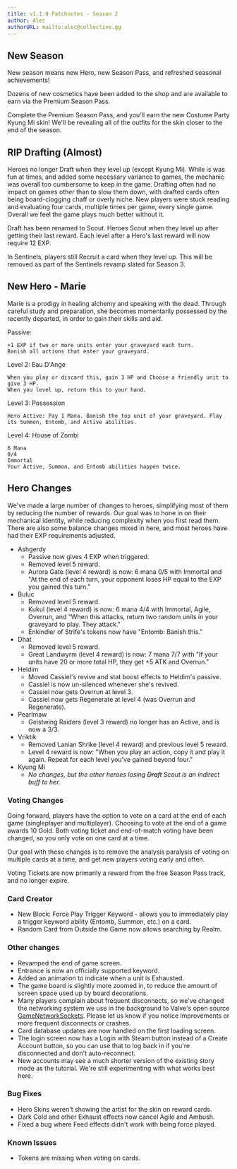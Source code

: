 ```yaml
---
title: v1.1.0 Patchnotes - Season 2
author: Alec
authorURL: mailto:alec@collective.gg
---
```


## New Season

New season means new Hero, new Season Pass, and refreshed seasonal achievements!

Dozens of new cosmetics have been added to the shop and are available to earn via the Premium Season Pass.

Complete the Premium Season Pass, and you'll earn the new Costume Party Kyung Mi skin! We'll be revealing all of the outfits for the skin closer to the end of the season.

## RIP Drafting (Almost)

Heroes no longer Draft when they level up (except Kyung Mi). While is was fun at times, and added some necessary variance to games, the mechanic was overall too cumbersome to keep in the game. Drafting often had no impact on games other than to slow them down, with drafted cards often being board-clogging chaff or overly niche. New players were stuck reading and evaluating four cards, multiple times per game, every single game. Overall we feel the game plays much better without it.

Draft has been renamed to Scout. Heroes Scout when they level up after getting their last reward. Each level after a Hero's last reward will now require 12 EXP.

In Sentinels, players still Recruit a card when they level up. This will be removed as part of the Sentinels revamp slated for Season 3.

## New Hero - Marie

Marie is a prodigy in healing alchemy and speaking with the dead. Through careful study and preparation, she becomes momentarily possessed by the recently departed, in order to gain their skills and aid.

Passive:

    +1 EXP if two or more units enter your graveyard each turn.
    Banish all actions that enter your graveyard.

Level 2: Eau D'Ange

    When you play or discard this, gain 3 HP and Choose a friendly unit to give 3 HP.
    When you level up, return this to your hand.

Level 3: Possession

    Hero Active: Pay 1 Mana. Banish the top unit of your graveyard. Play its Summon, Entomb, and Active abilities.

Level 4: House of Zombi

    6 Mana
    0/4
    Immortal
    Your Active, Summon, and Entomb abilities happen twice.

## Hero Changes

We've made a large number of changes to heroes, simplifying most of them by reducing the number of rewards. Our goal was to hone in on their mechanical identity, while reducing complexity when you first read them. There are also some balance changes mixed in here, and most heroes have had their EXP requirements adjusted.

* Ashgerdy
    * Passive now gives 4 EXP when triggered.
    * Removed level 5 reward.
    * Aurora Gate (level 4 reward) is now: 6 mana 0/5 with Immortal and "At the end of each turn, your opponent loses HP equal to the EXP you gained this turn."
* Buluc
    * Removed level 5 reward.
    * Kukul (level 4 reward) is now: 6 mana 4/4 with Immortal, Agile, Overrun, and "When this attacks, return two random units in your graveyard to play. They attack."
    * Enkindler of Strife's tokens now have "Entomb: Banish this."
* Dhat
    * Removed level 5 reward.
    * Great Landwyrm (level 4 reward) is now: 7 mana 7/7 with "If your units have 20 or more total HP, they get +5 ATK and Overrun."
* Heldim
    * Moved Cassiel's revive and stat boost effects to Heldim's passive.
    * Cassiel is now un-silenced whenever she's revived.
    * Cassiel now gets Overrun at level 3.
    * Cassiel now gets Regenerate at level 4 (was Overrun and Regenerate).
* Pearlmaw
    * Geistwing Raiders (level 3 reward) no longer has an Active, and is now a 3/3.
* Vriktik
    * Removed Lanian Shrike (level 4 reward) and previous level 5 reward.
    * Level 4 reward is now: "When you play an action, copy it and play it again. Repeat for each level you've gained beyond four."
* Kyung Mi
    * _No changes, but the other heroes losing ~~Draft~~ Scout is an indirect buff to her._

### Voting Changes

Going forward, players have the option to vote on a card at the end of each game (singleplayer and multiplayer). Choosing to vote at the end of a game awards 10 Gold. Both voting ticket and end-of-match voting have been changed, so you only vote on one card at a time.

Our goal with these changes is to remove the analysis paralysis of voting on multiple cards at a time, and get new players voting early and often.

Voting Tickets are now primarily a reward from the free Season Pass track, and no longer expire.

### Card Creator

* New Block: Force Play Trigger Keyword - allows you to immediately play a trigger keyword ability (Entomb, Summon, etc.) on a card.
* Random Card from Outside the Game now allows searching by Realm.

### Other changes

* Revamped the end of game screen.
* Entrance is now an officially supported keyword.
* Added an animation to indicate when a unit is Exhausted.
* The game board is slightly more zoomed in, to reduce the amount of screen space used up by board decorations.
* Many players complain about frequent disconnects, so we've changed the networking system we use in the background to Valve's open source [GameNetworkSockets](https://github.com/ValveSoftware/GameNetworkingSockets). Please let us know if you notice improvements or more frequent disconnects or crashes.
* Card database updates are now handled on the first loading screen.
* The login screen now has a Login with Steam button instead of a Create Account button, so you can use that to log back in if you're disconnected and don't auto-reconnect.
* New accounts may see a much shorter version of the existing story mode as the tutorial. We're still experimenting with what works best here.

### Bug Fixes

* Hero Skins weren't showing the artist for the skin on reward cards.
* Dark Cold and other Exhaust effects now cancel Agile and Ambush.
* Fixed a bug where Feed effects didn't work with being force played.

### Known Issues

* Tokens are missing when voting on cards.

